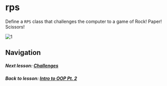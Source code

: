 # rps
Define a `RPS` class that challenges the computer to a game of Rock! Paper! Scissors!

![1](http://i.imgur.com/ozoR8Yw.gif)  

## Navigation  
##### Next lesson: [Challenges](https://github.com/Coderdotnew/intro_web_apps_acp/tree/master/06_class/03_challenges)     
##### Back to lesson: [Intro to OOP Pt. 2](https://github.com/Coderdotnew/intro_web_apps_acp/tree/master/06_class/02_object_orientation_pt2)  